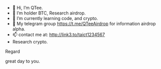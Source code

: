- 👋 Hi, I’m QTee.
- 👀 I’m holder BTC, Research airdrop.
- 🌱 I’m currently learning code, and crypto.
- 💞️ My telegram group https://t.me/QTeeAirdrop for information airdrop alpha.
- 📫 contact me at: http://link3.to/taict1234567
- Research crypto.
<!--
 ✨ special ✨ repository because its `README.md` (this file) appears on your GitHub profile.
You can click the Preview link to take a look at your changes
---> Regard
great day to you.
